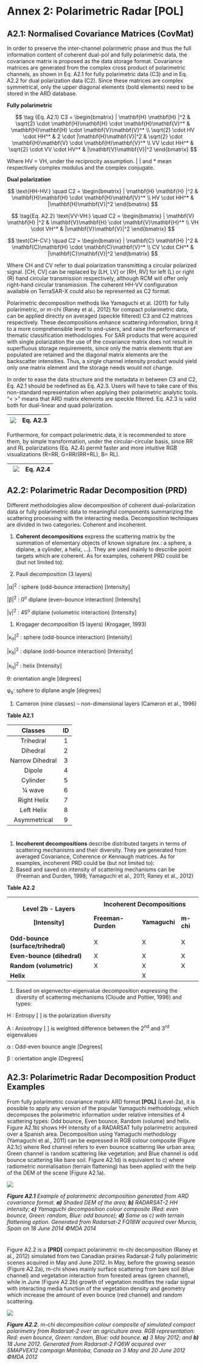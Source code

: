 # **Annex 2: Polarimetric Radar [POL]**
## **A2.1: Normalised Covariance Matrices (CovMat)**
In order to preserve the inter-channel polarimetric phase and thus the full information content of coherent dual-pol and fully polarimetric data, the covariance matrix is proposed as the data storage format. Covariance matrices are generated from the complex cross product of polarimetric channels, as shown in Eq. A2.1 for fully polarimetric data (C3) and in Eq. A2.2 for dual polarization data (C2). Since these matrices are complex symmetrical, only the upper diagonal elements (bold elements) need to be stored in the ARD database.

**Fully polarimetric** 

$$ \tag {Eq. A2.1}
C3 = \begin{bmatrix}
| \mathbf{H} \mathbf{H} |^2 & \sqrt{2} \cdot \mathbf{H}\mathbf{H} \cdot \mathbf{H}\mathbf{V}^* & \mathbf{H}\mathbf{H} \cdot \mathbf{V}\mathbf{V}^* \\
\sqrt{2} \cdot HV \cdot HH^* & 2 \cdot |\mathbf{H}\mathbf{V}|^2 & \sqrt{2} \cdot \mathbf{H}\mathbf{V} \cdot \mathbf{H}\mathbf{V}^* \\
VV \cdot HH^* & \sqrt{2} \cdot VV \cdot HV^* & |\mathbf{V}\mathbf{V}|^2
\end{bmatrix}
$$



Where HV = VH, under the reciprocity assumption. | | and \* mean respectively complex modulus and the complex conjugate. 

**Dual polarization**

$$ \text{HH-HV:} \quad C2 = \begin{bmatrix}
| \mathbf{H} \mathbf{H} |^2 & \mathbf{H}\mathbf{H} \cdot \mathbf{H}\mathbf{V}^* \\
HV \cdot HH^* &  |\mathbf{H}\mathbf{V}|^2
\end{bmatrix}
$$

$$ \tag{Eq. A2.2} \text{VV-VH:} \quad C2 = \begin{bmatrix}
| \mathbf{V} \mathbf{H} |^2 & \mathbf{V}\mathbf{H} \cdot \mathbf{V}\mathbf{H}^* \\
VH \cdot VH^* &  |\mathbf{V}\mathbf{V}|^2
\end{bmatrix}
$$

$$ \text{CH-CV:} \quad C2 = \begin{bmatrix}
| \mathbf{C} \mathbf{H} |^2 & \mathbf{C}\mathbf{H} \cdot \mathbf{C}\mathbf{V}^* \\
CV \cdot CH^* &  |\mathbf{C}\mathbf{V}|^2
\end{bmatrix}
$$

Where CH and CV refer to dual polarization transmitting a circular polarized signal. [CH, CV] can be replaced by [LH, LV] or [RH, RV] for left (L) or right (R) hand circular transmission respectively, although RCM will offer only right-hand circular transmission. The coherent HH-VV configuration available on TerraSAR-X could also be represented as C2 format. 

Polarimetric decomposition methods like Yamaguchi et al. (2011) for fully polarimetric, or m-chi (Raney et al., 2012) for compact polarimetric data, can be applied directly on averaged (speckle filtered) C3 and C2 matrices respectively. These decompositions enhance scattering information, bring it to a more comprehensible level to end-users, and raise the performance of thematic classification methodologies. For SAR products that were acquired with single polarization the use of the covariance matrix does not result in superfluous storage requirements, since only the matrix elements that are populated are retained and the diagonal matrix elements are the backscatter intensities. Thus, a single channel intensity product would yield only one matrix element and the storage needs would not change.

In order to ease the data structure and the metadata in between C3 and C2, Eq. A2.1 should be redefined as Eq. A2.3. Users will have to take care of this non-standard representation when applying their polarimetric analytic tools. “< >” means that ARD matrix elements are speckle filtered. Eq. A2.3 is valid both for dual-linear and quad polarization.

|![](Aspose.Words.3976f99d-ad59-4f2d-99f2-ac2937000340.007.png)|**Eq. A2.3**|
| :-: | -: |

Furthermore, for compact polarimetric data, it is recommended to store them, by simple transformation, under the circular-circular basis, since RR and RL polarizations (Eq. A2.4) permit faster and more intuitive RGB visualizations (R=RR, G=RR/(RR+RL), B= RL).

|` `**![](Aspose.Words.3976f99d-ad59-4f2d-99f2-ac2937000340.008.png)**|**Eq. A2.4**|
| - | :-: |

## **A2.2: Polarimetric Radar Decomposition (PRD)**
Different methodologies allow decomposition of coherent dual-polarization data or fully polarimetric data to meaningful components summarizing the scattering processing with the interacting media. Decomposition techniques are divided in two categories: Coherent and incoherent.

1. **Coherent decompositions** express the scattering matrix by the summation of elementary objects of known signature (ex.: a sphere, a diplane, a cylinder, a helix, …). They are used mainly to describe point targets which are coherent. As for examples, coherent PRD could be (but not limited to):

1. Pauli decomposition (3 layers)

|α|<sup>2</sup> : sphere (odd-bounce interaction) [Intensity]

|β|<sup>2</sup> : 0<sup>o</sup> diplane (even-bounce interaction) [Intensity]

|γ|<sup>2</sup> : 45<sup>o</sup> diplane (volumetric interaction) [Intensity]

1. Krogager decomposition (5 layers) (Krogager, 1993)

|κ<sub>σ</sub>|<sup>2</sup> : sphere (odd-bounce interaction) [Intensity]

|κ<sub>δ</sub>|<sup>2</sup> : diplane (odd-bounce interaction) [Intensity]

|κ<sub>η</sub>|<sup>2</sup> : helix [Intensity]

θ: orientation angle [degrees]

φ<sub>s</sub>: sphere to diplane angle [degrees]

1. Cameron (nine classes) – non-dimensional layers (Cameron et al., 1996)

**Table A2.1**

|**Classes**|**ID**|
| :-: | :-: |
|Trihedral|1|
|Dihedral|2|
|Narrow Dihedral|3|
|Dipole|4|
|Cylinder|5|
|¼ wave|6|
|Right Helix|7|
|Left Helix|8|
|Asymmetrical|9|

#
#
1. **Incoherent decompositions** describe distributed targets in terms of scattering mechanisms and their diversity. They are generated from averaged Covariance, Coherence or Kennaugh matrices. As for examples, incoherent PRD could be (but not limited to):
1. Based and saved on intensity of scattering mechanisms can be (Freeman and Durden, 1998; Yamaguchi et al., 2011; Raney et al., 2012)

**Table A2.2**

<table><tr><th colspan="1" rowspan="2"><p><b>Level 2b - Layers</b> </p><p><b>[Intensity]</b></p></th><th colspan="3"><b>Incoherent Decompositions</b></th></tr>
<tr><td colspan="1"><b>Freeman-Durden</b></td><td colspan="1"><b>Yamaguchi</b></td><td colspan="1"><b>m-chi</b></td></tr>
<tr><td colspan="1" valign="top"><b>Odd-bounce (surface/trihedral)</b></td><td colspan="1">X</td><td colspan="1">X</td><td colspan="1">X</td></tr>
<tr><td colspan="1" valign="top"><b>Even-bounce (dihedral)</b></td><td colspan="1">X</td><td colspan="1">X</td><td colspan="1">X</td></tr>
<tr><td colspan="1" valign="top"><b>Random (volumetric)</b></td><td colspan="1">X</td><td colspan="1">X</td><td colspan="1">X</td></tr>
<tr><td colspan="1" valign="top"><b>Helix</b></td><td colspan="1"></td><td colspan="1">X</td><td colspan="1"></td></tr>
</table>

1. Based on eigenvector-eigenvalue decomposition expressing the diversity of scattering mechanisms (Cloude and Pottier, 1996) and types:

H : Entropy [ ]  is the polarization diversity

A : Anisotropy [ ]  is weighted difference between the 2<sup>nd</sup> and 3<sup>rd</sup> eigenvalues

α : Odd-even bounce angle [Degrees]

β : orientation angle [Degrees]
## **A2.3: Polarimetric Radar Decomposition Product Examples**
From fully polarimetric covariance matrix ARD format **[POL]** (Level-2a), it is possible to apply any version of the popular Yamaguchi methodology, which decomposes the polarimetric information under relative intensities of 4 scattering types: Odd bounce, Even bounce, Random (volume) and helix. Figure A2.1b) shows HH intensity of a RADARSAT fully polarimetric acquired over a Spanish area. Decomposition using Yamaguchi methodology (Yamaguchi et al., 2011) can be expressed in RGB colour composite (Figure A2.1c) where Red channel refers to even bounce scattering like urban area; Green channel is random scattering like vegetation; and Blue channel is odd bounce scattering like bare soil. Figure A2.1d) is equivalent to c) where radiometric normalisation (terrain flattening) has been applied with the help of the DEM of the scene (Figure A2.1a).

![](Aspose.Words.3976f99d-ad59-4f2d-99f2-ac2937000340.009.jpeg)

***Figure A2.1**  Example of polarimetric decomposition generated from ARD covariance format.  **a)** Shaded DEM of the area; **b)** RADARSAT-2 HH intensity; **c)** Yamaguchi decomposition colour composite (Red: even bounce, Green: random, Blue: odd bounce); **d)** Same as c) with terrain flattening option. Generated from Radarsat-2 FQ18W acquired over Murcia, Spain on 18 June 2014 ©MDA 2014*

#
Figure A2.2 is a **[PRD]** compact polarimetric m-chi decomposition (Raney et al., 2012) simulated from two Canadian prairies Radarsat-2 fully polarimetric scenes acquired in May and June 2012. In May, before the growing season (Figure A2.2a), m-chi shows mainly surface scattering from bare soil (blue channel) and vegetation interaction from forested areas (green channel), while in June (Figure A2.2b) growth of vegetation modifies the radar signal with interacting media function of the vegetation density and geometry which increase the amount of even bounce (red channel) and random scattering. 

![](Aspose.Words.3976f99d-ad59-4f2d-99f2-ac2937000340.010.jpeg)

***Figure A2.2.**  m-chi decomposition colour composite of simulated compact polarimetry from Radarsat-2 over an agriculture area. RGB representation: Red: even bounce, Green: random, Blue: odd bounce. **a)** 3 May 2012; and **b)** 18 June 2012. Generated from Radarsat-2 FQ6W acquired over SMAPVEX12 campaign Manitoba, Canada on 3 May and 20 June 2012 ©MDA 2012*



